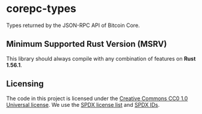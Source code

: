 # corepc-types

Types returned by the JSON-RPC API of Bitcoin Core.

## Minimum Supported Rust Version (MSRV)

This library should always compile with any combination of features on **Rust 1.56.1**.

## Licensing

The code in this project is licensed under the [Creative Commons CC0 1.0 Universal license](LICENSE).
We use the [SPDX license list](https://spdx.org/licenses/) and [SPDX IDs](https://spdx.dev/ids/).
